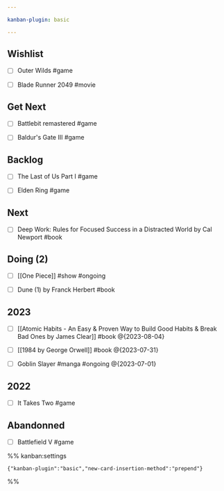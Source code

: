 ```yaml
---

kanban-plugin: basic

---
```


## Wishlist

- [ ] Outer Wilds #game
- [ ] Blade Runner 2049 #movie


## Get Next

- [ ] Battlebit remastered #game
- [ ] Baldur's Gate III #game


## Backlog

- [ ] The Last of Us Part I #game
- [ ] Elden Ring #game


## Next

- [ ] Deep Work: Rules for Focused Success in a Distracted World by Cal Newport #book


## Doing (2)

- [ ] [[One Piece]] #show #ongoing
- [ ] Dune (1) by Franck Herbert #book


## 2023

- [ ] [[Atomic Habits - An Easy & Proven Way to Build Good Habits & Break Bad Ones by James Clear]] #book @{2023-08-04}
- [ ] [[1984 by George Orwell]] #book @{2023-07-31}
- [ ] Goblin Slayer #manga #ongoing  @{2023-07-01}


## 2022

- [ ] It Takes Two #game


## Abandonned

- [ ] Battlefield V #game




%% kanban:settings
```
{"kanban-plugin":"basic","new-card-insertion-method":"prepend"}
```
%%